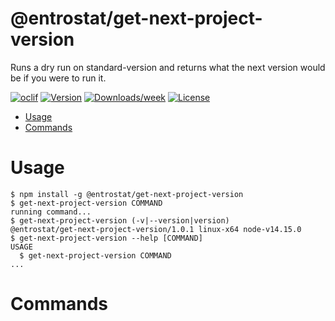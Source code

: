 @entrostat/get-next-project-version
===================================

Runs a dry run on standard-version and returns what the next version would be if you were to run it.

[![oclif](https://img.shields.io/badge/cli-oclif-brightgreen.svg)](https://oclif.io)
[![Version](https://img.shields.io/npm/v/@entrostat/get-next-project-version.svg)](https://npmjs.org/package/@entrostat/get-next-project-version)
[![Downloads/week](https://img.shields.io/npm/dw/@entrostat/get-next-project-version.svg)](https://npmjs.org/package/@entrostat/get-next-project-version)
[![License](https://img.shields.io/npm/l/@entrostat/get-next-project-version.svg)](https://github.com/entrostat/get-next-project-version/blob/master/package.json)

<!-- toc -->
* [Usage](#usage)
* [Commands](#commands)
<!-- tocstop -->
# Usage
<!-- usage -->
```sh-session
$ npm install -g @entrostat/get-next-project-version
$ get-next-project-version COMMAND
running command...
$ get-next-project-version (-v|--version|version)
@entrostat/get-next-project-version/1.0.1 linux-x64 node-v14.15.0
$ get-next-project-version --help [COMMAND]
USAGE
  $ get-next-project-version COMMAND
...
```
<!-- usagestop -->
# Commands
<!-- commands -->

<!-- commandsstop -->
